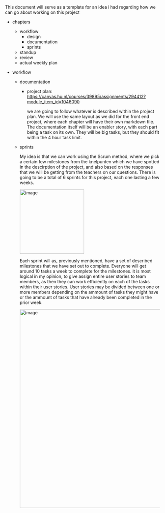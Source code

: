 This document will serve as a template for an idea i had regarding how we can go about working on this project

- chapters
  - workflow
    - design
    - documentation
    - sprints
  - standup
  - review
  - actual weekly plan


- workflow

  - documentation
    - project plan: https://canvas.hu.nl/courses/39895/assignments/294412?module_item_id=1046090
   
      we are going to follow whatever is described within the project plan. We will use the same layout as we did for the front end project, where each chapter will have their own markdown file. The documentation itself will be an enabler story, with each part being a task on its own. They will be big tasks, but they should fit within the 4 hour task limit.


  - sprints
    
    My idea is that we can work using the Scrum method, where we pick a certain few milestones from the knelpunten which we have spotted in the descirption of the project, and also based on the responses that we will be getting from the teachers on our questions. There is going to be a total of 6 sprints for this project, each one lasting a few weeks.

    <img width="209" alt="image" src="https://github.com/PawelKubosz/VR-Escape-Room/assets/114138468/3e207596-3abd-4dd8-afa0-3287e8a1b908">
    
    Each sprint will as, previously mentioned, have a set of described milestones that we have set out to complete. Everyone will get around 10 tasks a week to complete for the        milestones. it is most logical in my opinion, to give assign entire user stories to team members, as then they can work efficiently on each of the tasks within their user          stories. User stories may be divided between one or more members depending on the ammount of tasks they might have or the ammount of tasks that have already been completed in      the prior week. 

    <img width="646" alt="image" src="https://github.com/PawelKubosz/VR-Escape-Room/assets/114138468/c3c53a0c-b42d-41ac-b98e-d6b000a53f37">

    


